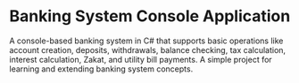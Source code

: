 # Banking System Console Application
A console-based banking system in C# that supports basic operations like account creation, deposits, withdrawals, balance checking, tax calculation, interest calculation, Zakat, and utility bill payments. A simple project for learning and extending banking system concepts.
